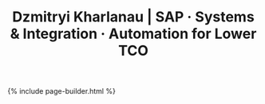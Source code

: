 ﻿---
layout: default
title: "Dzmitryi Kharlanau | SAP · Systems & Integration · Automation for Lower TCO"
description: "SAP S/4HANA Order-to-Cash consultant making enterprise operations reliable and observable."
permalink: /
sections:
  - hero
  - services
  - credentials
  - llm-profiles
 
---

{% include page-builder.html %}
